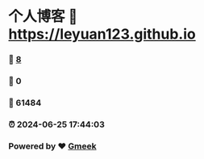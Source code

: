 # 个人博客 :link: https://leyuan123.github.io 
### :page_facing_up: [8](https://leyuan123.github.io/tag.html) 
### :speech_balloon: 0 
### :hibiscus: 61484 
### :alarm_clock: 2024-06-25 17:44:03 
### Powered by :heart: [Gmeek](https://github.com/Meekdai/Gmeek)
